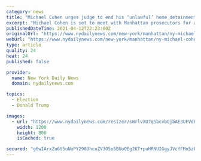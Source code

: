 ```yaml
---
category: news
title: "Michael Cohen urges judge to end his ‘unlawful’ home detainment; set to meet with prosecutors again for Trump criminal probe: source"
excerpt: "Michael Cohen is set to meet with Manhattan prosecutors for a ninth time this week in their ongoing criminal probe into ex-president Donald Trump and his eponymous company, a source familiar with the investigation told the Daily News on Monday. His latest ..."
publishedDateTime: 2021-04-12T22:23:00Z
originalUrl: "https://www.nydailynews.com/new-york/manhattan/ny-michael-cohen-meeting-manhattan-prosecutors-ninth-time-300-hours-cooperation-20210412-pr34536bkzbtpmlxpalg4rcvby-story.html"
webUrl: "https://www.nydailynews.com/new-york/manhattan/ny-michael-cohen-meeting-manhattan-prosecutors-ninth-time-300-hours-cooperation-20210412-pr34536bkzbtpmlxpalg4rcvby-story.html"
type: article
quality: 24
heat: 24
published: false

provider:
  name: New York Daily News
  domain: nydailynews.com

topics:
  - Election
  - Donald Trump

images:
  - url: "https://www.nydailynews.com/resizer/sWrlvXU7qSbcvbGjbAE3UFVd6AI=/1200x0/top/cloudfront-us-east-1.images.arcpublishing.com/tronc/J4IGADCIFZDYFJCHN2ALZ566JY.jpg"
    width: 1200
    height: 800
    isCached: true

secured: "g6wIArxZu6t5uNuPY2983hcoZV3O5o5BUoQEg2KT+puHRNUIGgyJVcYFMn5zFWlAHvwOPDvErovSuKUozphEnUC+3adEx0R6ADEXf1yIX3zg8y1wIFekeNTYRZv2ALM2QGJ7S+JGxVJoLinoUNlFdx+ucKn0UdJw2pnJStTU57ccv3oF8jDhgl7WQkfVLz/xEtdBA5Ys6elleO45sJQJOwNdA9vg+JXLTTqQ3g2bv23an0CXWbEyKEYp5Cbzjnnx1r0vw2nGxF2Lj0KoYtPO1WTDVhsmT888kdw+hltLNlgfm8TVWils1GD/O3lLfWG+20NyllwmF7pXnheIAUFh+czf48D35zLA3/1WeJXrFAg=;TKUpHUEzOgEe1d1fqY8iFg=="
---
```


